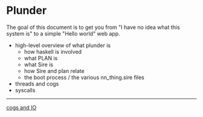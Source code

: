 # Plunder

The goal of this document is to get you from "I have no idea what this system
is" to a simple "Hello world" web app.



- high-level overview of what plunder is
  - how haskell is involved
  - what PLAN is
  - what Sire is
  - how Sire and plan relate
  - the boot process / the various nn_thing.sire files
- threads and cogs
- syscalls

---




[cogs and IO](./cogs.md)

